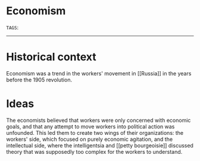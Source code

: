 # Economism
`TAGS`: 

---
# Historical context
Economism was a trend in the workers' movement in [[Russia]] in the years before the 1905 revolution. 

# Ideas
The economists believed that workers were only concerned with economic goals, and that any attempt to move workers into political action was unfounded. This led them to create two wings of their organizations: the workers' side, which focused on purely economic agitation, and the intellectual side, where the intelligentsia and [[petty bourgeoisie]] discussed theory that was supposedly too complex for the workers to understand. 